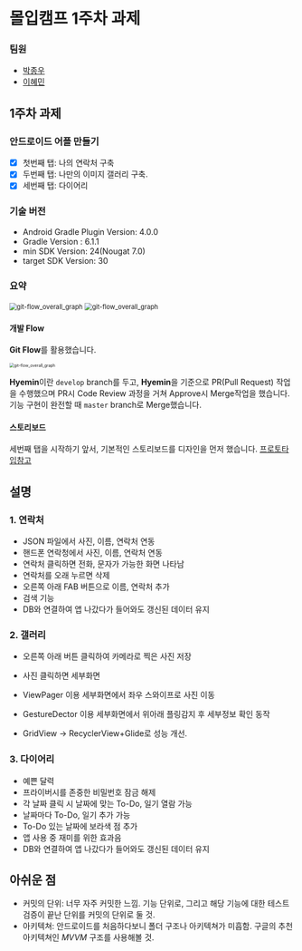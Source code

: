 # 몰입캠프 1주차 과제

### 팀원

* [박종우](https://github.com/jjwow73)
* [이혜민](https://github.com/IamHyemin)

## 1주차 과제

### 안드로이드 어플 만들기

- [x] 첫번째 탭: 나의 연락처 구축
- [x] 두번째 탭: 나만의 이미지 갤러리 구축.
- [x] 세번째 탭: 다이어리

### 기술 버전

* Android Gradle Plugin Version: 4.0.0
* Gradle Version : 6.1.1
* min SDK Version: 24(Nougat 7.0)
* target SDK Version: 30

### 요약

<img src=".\docs\summary.jpg" alt="git-flow_overall_graph" style="zoom:80%;" />

<img src=".\docs\git_summary.jpg" alt="git-flow_overall_graph" style="zoom: 80%;" />

#### 개발 Flow

**Git Flow**를 활용했습니다. 

<img src=".\docs\git-flow_overall_graph.png" alt="git-flow_overall_graph" style="zoom: 50%;" />

**Hyemin**이란 `develop` branch를 두고, **Hyemin**을 기준으로 PR(Pull Request) 작업을 수행했으며 PR시 Code Review 과정을 거쳐 Approve시 Merge작업을 했습니다. 기능 구현이 완전할 때 `master` branch로 Merge했습니다.

#### 스토리보드
세번째 탭을 시작하기 앞서, 기본적인 스토리보드를 디자인을 먼저 했습니다. [프로토타입참고](https://www.figma.com/proto/dhskBeSnSTPV0YASGrzDDQ/FlowCamp-ThirdTab?node-id=0%3A1&scaling=scale-down)

## 설명

### 1. 연락처

- JSON 파일에서 사진, 이름, 연락처 연동
- 핸드폰 연락청에서 사진, 이름, 연락처 연동
- 연락처 클릭하면 전화, 문자가 가능한 화면 나타남
- 연락처를 오래 누르면 삭제
- 오른쪽 아래 FAB 버튼으로 이름, 연락처 추가
- 검색 기능
- DB와 연결하여 앱 나갔다가 들어와도 갱신된 데이터 유지

### 2. 갤러리

- 오른쪽 아래 버튼 클릭하여 카메라로 찍은 사진 저장

- 사진 클릭하면 세부화면
- ViewPager 이용 세부화면에서 좌우 스와이프로 사진 이동
- GestureDector 이용 세부화면에서 위아래 플링감지 후 세부정보 확인 동작
- GridView -> RecyclerView+Glide로 성능 개선.

### 3. 다이어리

- 예쁜 달력
- 프라이버시를 존중한 비밀번호 잠금 해제
- 각 날짜 클릭 시 날짜에 맞는 To-Do, 일기 열람 가능
- 날짜마다 To-Do, 일기 추가 가능
- To-Do 있는 날짜에 보라색 점 추가
- 앱 사용 중 재미를 위한 효과음
- DB와 연결하여 앱 나갔다가 들어와도 갱신된 데이터 유지



## 아쉬운 점

* 커밋의 단위: 너무 자주 커밋한 느낌. 기능 단위로, 그리고 해당 기능에 대한 테스트 검증이 끝난 단위를 커밋의 단위로  둘 것.
* 아키텍쳐: 안드로이드를 처음하다보니 폴더 구조나 아키텍쳐가 미흡함. 구글의 추천 아키텍쳐인 *MVVM* 구조를 사용해볼 것.

